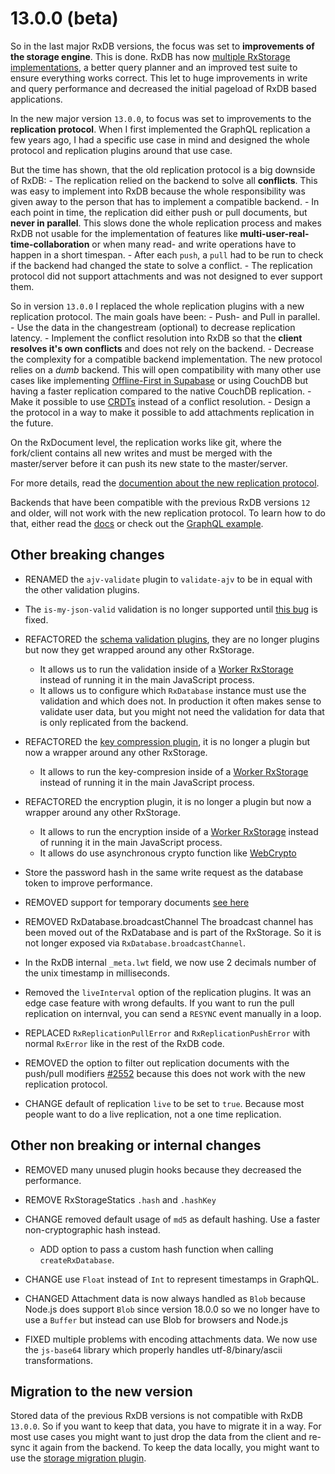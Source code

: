# 13.0.0 (beta)

So in the last major RxDB versions, the focus was set to **improvements of the storage engine**. This is done. RxDB has now [multiple RxStorage implementations](../rx-storage.md), a better query planner and an improved test suite to ensure everything works correct.
This let to huge improvements in write and query performance and decreased the initial pageload of RxDB based applications.

In the new major version `13.0.0`, to focus was set to improvements to the **replication protocol**.
When I first implemented the GraphQL replication a few years ago, I had a specific use case in mind and designed the whole protocol and replication plugins around that use case.


But the time has shown, that the old replication protocol is a big downside of RxDB:
    - The replication relied on the backend to solve all **conflicts**. This was easy to implement into RxDB because the whole 	responsibility was given away to the person that has to implement a compatible backend.
    - In each point in time, the replication did either push or pull documents, but **never in parallel**. This slows done the whole replication process and makes RxDB not usable for the implementation of features like **multi-user-real-time-collaboration** or when many read- and write operations have to happen in a short timespan.
    - After each `push`, a `pull` had to be run to check if the backend had changed the state to solve a conflict.
    - The replication protocol did not support attachments and was not designed to ever support them.


So in version `13.0.0` I replaced the whole replication plugins with a new replication protocol. The main goals have been:
    - Push- and Pull in parallel.
    - Use the data in the changestream (optional) to decrease replication latency.
    - Implement the conflict resolution into RxDB so that the **client resolves it's own conflicts** and does not rely on the backend.
    - Decrease the complexity for a compatible backend implementation. The new protocol relies on a *dumb* backend. This will open compatibility with many other use cases like implementing [Offline-First in Supabase](https://github.com/supabase/supabase/discussions/357) or using CouchDB but having a faster replication compared to the native CouchDB replication.
    - Make it possible to use [CRDTs](https://en.wikipedia.org/wiki/Conflict-free_replicated_data_type) instead of a conflict resolution.
    - Design a the protocol in a way to make it possible to add attachments replication in the future.

On the RxDocument level, the replication works like git, where the fork/client contains all new writes and must be merged with the master/server before it can push its new state to the master/server.

For more details, read the [documention about the new replication protocol](../replication.md).

Backends that have been compatible with the previous RxDB versions `12` and older, will not work with the new replication protocol. To learn how to do that, either read the [docs](../replication.md) or check out the [GraphQL example](https://github.com/pubkey/rxdb/tree/master/examples/graphql).


## Other breaking changes

- RENAMED the `ajv-validate` plugin to `validate-ajv` to be in equal with the other validation plugins.
- The `is-my-json-valid` validation is no longer supported until [this bug](https://github.com/mafintosh/is-my-json-valid/pull/192) is fixed.

- REFACTORED the [schema validation plugins](https://rxdb.info/schema-validation.html), they are no longer plugins but now they get wrapped around any other RxStorage.
  - It allows us to run the validation inside of a [Worker RxStorage](./rx-storage-worker.md) instead of running it in the main JavaScript process.
  - It allows us to configure which `RxDatabase` instance must use the validation and which does not. In production it often makes sense to validate user data, but you might not need the validation for data that is only replicated from the backend.

- REFACTORED the [key compression plugin](../key-compression.md), it is no longer a plugin but now a wrapper around any other RxStorage.
  - It allows to run the key-compresion inside of a [Worker RxStorage](./rx-storage-worker.md) instead of running it in the main JavaScript process.

- REFACTORED the encryption plugin, it is no longer a plugin but now a wrapper around any other RxStorage.
  - It allows to run the encryption inside of a [Worker RxStorage](./rx-storage-worker.md) instead of running it in the main JavaScript process.
  - It allows do use asynchronous crypto function like [WebCrypto](https://developer.mozilla.org/en-US/docs/Web/API/Web_Crypto_API)
- Store the password hash in the same write request as the database token to improve performance.

- REMOVED support for temporary documents [see here](https://github.com/pubkey/rxdb/pull/3777#issuecomment-1120669088)

- REMOVED RxDatabase.broadcastChannel The broadcast channel has been moved out of the RxDatabase and is part of the RxStorage. So it is not longer exposed via `RxDatabase.broadcastChannel`.

- In the RxDB internal `_meta.lwt` field, we now use 2 decimals number of the unix timestamp in milliseconds.

- Removed the `liveInterval` option of the replication plugins. It was an edge case feature with wrong defaults. If you want to run the pull replication on internval, you can send a `RESYNC` event manually in a loop.

- REPLACED `RxReplicationPullError` and `RxReplicationPushError` with normal `RxError` like in the rest of the RxDB code.
- REMOVED the option to filter out replication documents with the push/pull modifiers [#2552](https://github.com/pubkey/rxdb/issues/2552) because this does not work with the new replication protocol.
- CHANGE default of replication `live` to be set to `true`. Because most people want to do a live replication, not a one time replication.

## Other non breaking or internal changes

- REMOVED many unused plugin hooks because they decreased the performance.
- REMOVE RxStorageStatics `.hash` and `.hashKey`
- CHANGE removed default usage of `md5` as default hashing. Use a faster non-cryptographic hash instead.
    - ADD option to pass a custom hash function when calling `createRxDatabase`.
- CHANGE use `Float` instead of `Int` to represent timestamps in GraphQL.

- CHANGED Attachment data is now always handled as `Blob` because Node.js does support `Blob` since version 18.0.0 so we no longer have to use a `Buffer` but instead can use Blob for browsers and Node.js
- FIXED multiple problems with encoding attachments data. We now use the `js-base64` library which properly handles utf-8/binary/ascii transformations.


## Migration to the new version

Stored data of the previous RxDB versions is not compatible with RxDB `13.0.0`. So if you want to keep that data, you have to migrate it in a way. For most use cases you might want to just drop the data from the client and re-sync it again from the backend. To keep the data locally, you might want to use the [storage migration plugin](../storage-migration.md).

